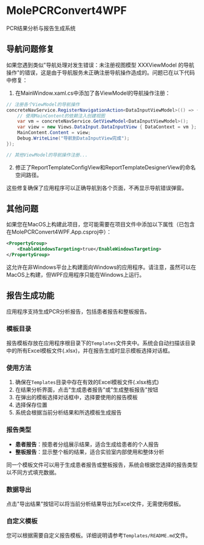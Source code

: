 <!--
 * @Author: 胡志锦 13089116+huzhijin1213@user.noreply.gitee.com
 * @Date: 2025-04-21 11:30:39
 * @LastEditors: 胡志锦 13089116+huzhijin1213@user.noreply.gitee.com
 * @LastEditTime: 2025-04-21 15:39:32
 * @FilePath: /MolePCRConvert4WPF/README.md
 * @Description: 这是默认设置,请设置`customMade`, 打开koroFileHeader查看配置 进行设置: https://github.com/OBKoro1/koro1FileHeader/wiki/%E9%85%8D%E7%BD%AE
-->
# MolePCRConvert4WPF

PCR结果分析与报告生成系统

## 导航问题修复

如果您遇到类似"导航处理对发生错误：未注册视图模型 XXXViewModel 的导航操作"的错误，这是由于导航服务未正确注册导航操作造成的。问题已在以下代码中修复：

1. 在MainWindow.xaml.cs中添加了各ViewModel的导航操作注册：
```csharp
// 注册各个ViewModel的导航操作
concreteNavService.RegisterNavigationAction<DataInputViewModel>(() => {
    // 使用MainContent的依赖注入创建视图
    var vm = concreteNavService.GetViewModel<DataInputViewModel>();
    var view = new Views.DataInput.DataInputView { DataContext = vm };
    MainContent.Content = view;
    Debug.WriteLine("导航到DataInputView完成");
});

// 其他ViewModel的导航操作注册...
```

2. 修正了ReportTemplateConfigView和ReportTemplateDesignerView的命名空间路径。

这些修复确保了应用程序可以正确导航到各个页面，不再显示导航错误弹窗。

## 其他问题

如果您在MacOS上构建此项目，您可能需要在项目文件中添加以下属性（已包含在MolePCRConvert4WPF.App.csproj中）：

```xml
<PropertyGroup>
    <EnableWindowsTargeting>true</EnableWindowsTargeting>
</PropertyGroup>
```

这允许在非Windows平台上构建面向Windows的应用程序。请注意，虽然可以在MacOS上构建，但WPF应用程序只能在Windows上运行。

## 报告生成功能

应用程序支持生成PCR分析报告，包括患者报告和整板报告。

### 模板目录

报告模板存放在应用程序根目录下的`Templates`文件夹中。系统会自动扫描该目录中的所有Excel模板文件(.xlsx)，并在报告生成时显示模板选择对话框。

### 使用方法

1. 确保在`Templates`目录中存在有效的Excel模板文件(.xlsx格式)
2. 在结果分析界面，点击"生成患者报告"或"生成整板报告"按钮
3. 在弹出的模板选择对话框中，选择要使用的报告模板
4. 选择保存位置
5. 系统会根据当前分析结果和所选模板生成报告

### 报告类型

- **患者报告**：按患者分组展示结果，适合生成给患者的个人报告
- **整板报告**：显示整个板的结果，适合实验室内部使用和整体分析

同一个模板文件可以用于生成患者报告或整板报告，系统会根据您选择的报告类型以不同方式填充数据。

### 数据导出

点击"导出结果"按钮可以将当前分析结果导出为Excel文件，无需使用模板。

### 自定义模板

您可以根据需要自定义报告模板。详细说明请参考`Templates/README.md`文件。 